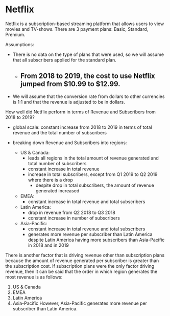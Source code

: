 # Netflix

Netflix is a subscription-based streaming platform that allows users to view movies and TV-shows.
There are 3 payment plans: Basic, Standard, Premium.

Assumptions:
- There is no data on the type of plans that were used, so we will assume that all subscribers applied for the standard plan.
  - From 2018 to 2019, the cost to use Netflix jumped from $10.99 to $12.99.
    - 
- We will assume that the conversion rate from dollars to other currencies is 1:1 and that the revenue is adjusted to be in dollars.

How well did Netflix perform in terms of Revenue and Subscribers from 2018 to 2019?
- global scale: constant increase from 2018 to 2019 in terms of total revenue and the total number of subscribers

- breaking down Revenue and Subscribers into regions: 
  - US & Canada:
    - leads all regions in the total amount of revenue generated and total number of subscribers
    - constant increase in total revenue
    - increase in total subscribers, except from Q1 2019 to Q2 2019 where there is a drop
      - despite drop in total subscribers, the amount of revenue generated increased
  - EMEA: 
     - constant increase in total revenue and total subscribers
  - Latin America:
     - drop in revenue from Q2 2018 to Q3 2018
     - constant increase in number of subscribers
  - Asia-Pacific:
     - constant increase in total revenue and total subscribers
     - generates more revenue per subscriber than Latin America despite Latin America having more subscribers than Asia-Pacific in 2018 and in 2019

There is another factor that is driving revenue other than subscription plans because the amount of revenue generated per subscriber is greater than the subscription cost. If subscription plans were the only factor driving revenue, then it can be said that the order in which region generates the most revenue is as follows:
  1. US & Canada
  2. EMEA
  3. Latin America
  4. Asia-Pacific
However, Asia-Pacific generates more revenue per subscriber than Latin America. 
